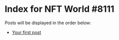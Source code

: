 # Index for NFT World #8111
Posts will be displayed in the order below:

- [Your first post](./001-first.md)

